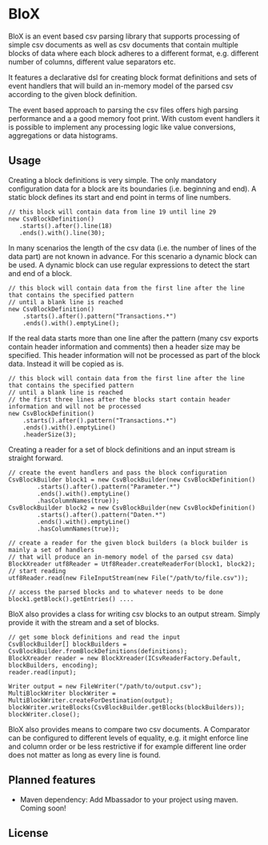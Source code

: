 BloX
=========

BloX is an event based csv parsing library that supports processing of simple csv documents as well as
csv documents that contain multiple blocks of data where each block adheres to a different format, e.g.
different number of columns, different value separators etc.

It features a declarative dsl for creating block format definitions and sets of event handlers that will build
an in-memory model of the parsed csv according to the given block definition.

The event based approach to parsing the csv files offers high parsing performance and a a good memory foot print.
With custom event handlers it is possible to implement any processing logic like value conversions, aggregations or
data histograms.


 <h2>Usage</h2>

Creating a block definitions is very simple. The only mandatory configuration data for a block
are its boundaries (i.e. beginning and end). A static block defines its start and end point in terms
of line numbers.

    // this block will contain data from line 19 until line 29
    new CsvBlockDefinition()
       .starts().after().line(18)
       .ends().with().line(30);

In many scenarios the length of the csv data (i.e. the number of lines of the data part) are not known in advance.
For this scenario a dynamic block can be used. A dynamic block can use regular expressions to detect the start and end
of a block.

    // this block will contain data from the first line after the line that contains the specified pattern
    // until a blank line is reached
    new CsvBlockDefinition()
        .starts().after().pattern("Transactions.*")
        .ends().with().emptyLine();

If the real data starts more than one line after the pattern (many csv exports contain header information and comments)
then a header size may be specified. This header information will not be processed as part of the block data. Instead
it will be copied as is.

    // this block will contain data from the first line after the line that contains the specified pattern
    // until a blank line is reached
    // the first three lines after the blocks start contain header information and will not be processed
    new CsvBlockDefinition()
        .starts().after().pattern("Transactions.*")
        .ends().with().emptyLine()
        .headerSize(3);



Creating a reader for a set of block definitions and an input stream is straight forward.

    // create the event handlers and pass the block configuration
    CsvBlockBuilder block1 = new CsvBlockBuilder(new CsvBlockDefinition()
            .starts().after().pattern("Parameter.*")
            .ends().with().emptyLine()
            .hasColumnNames(true));
    CsvBlockBuilder block2 = new CsvBlockBuilder(new CsvBlockDefinition()
            .starts().after().pattern("Daten.*")
            .ends().with().emptyLine()
            .hasColumnNames(true));

    // create a reader for the given block builders (a block builder is mainly a set of handlers
    // that will produce an in-memory model of the parsed csv data)
    BlockXreader utf8Reader = Utf8Reader.createReaderFor(block1, block2);
    // start reading
    utf8Reader.read(new FileInputStream(new File("/path/to/file.csv"));

    // access the parsed blocks and to whatever needs to be done
    block1.getBlock().getEntries() ....

BloX also provides a class for writing csv blocks to an output stream. Simply provide it with the stream and a set of
blocks.

    // get some block definitions and read the input
    CsvBlockBuilder[] blockBuilders = CsvBlockBuilder.fromBlockDefinitions(definitions);
    BlockXreader reader = new BlockXreader(ICsvReaderFactory.Default, blockBuilders, encoding);
    reader.read(input);

    Writer output = new FileWriter("/path/to/output.csv");
    MultiBlockWriter blockWriter = MultiBlockWriter.createForDestination(output);
    blockWriter.writeBlocks(CsvBlockBuilder.getBlocks(blockBuilders));
    blockWriter.close();


BloX also provides means to compare two csv documents. A Comparator can be configured to different levels of equality,
e.g. it might enforce line and column order or be less restrictive if for example different line order does not matter
as long as every line is found.






<h2>Planned features</h2>

+ Maven dependency: Add Mbassador to your project using maven. Coming soon!

<h2>License</h2>




